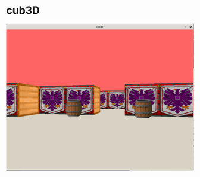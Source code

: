 # cub3D

![alt text](https://github.com/loupascreau/cub3D/blob/master/pictures/cub3D_map1.png "cub3D Pic 1")
